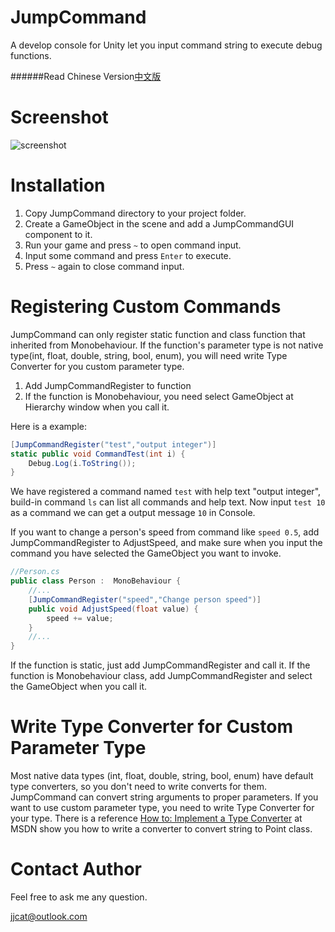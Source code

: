 JumpCommand
===========

A develop console for Unity let you input command string to execute debug functions.

######Read Chinese Version[中文版](https://github.com/jjcat/JumpCommand/blob/master/README_cn.md#jumpcommand)

# Screenshot
![screenshot](http://i.imgur.com/tbmLPVR.png)

# Installation 
 
1. Copy JumpCommand directory to your project folder.
2. Create a GameObject in the scene and add a JumpCommandGUI component to it.
3. Run your game and press `~` to open command input.
4. Input some command and press `Enter` to execute.
5. Press `~` again to close command input.

# Registering Custom Commands
JumpCommand can only register static function and class function that inherited from Monobehaviour. If the function's parameter type is not native type(int, float, double, string, bool, enum), you will need write Type Converter for you custom parameter type. 

1. Add JumpCommandRegister to function
2. If the function is Monobehaviour, you need select GameObject at Hierarchy window when you call it.

Here is a example:

```csharp
[JumpCommandRegister("test","output integer")]
static public void CommandTest(int i) {
    Debug.Log(i.ToString());
}
```

We have registered a command named `test` with help text "output integer", build-in command `ls` can list all commands and help text. Now input `test 10` as a command we can get a output message `10` in Console.

If you want to change a person's speed from command like `speed 0.5`, add JumpCommandRegister to AdjustSpeed, and make sure when you input the command you have selected the GameObject you want to invoke.

```csharp
//Person.cs
public class Person :  MonoBehaviour {
    //...
	[JumpCommandRegister("speed","Change person speed")]
	public void AdjustSpeed(float value) {
	    speed += value;
	}
	//...
}
```

If the function is static, just add JumpCommandRegister and call it.
If the function is Monobehaviour class, add JumpCommandRegister and select the GameObject when you call it.

# Write Type Converter for Custom Parameter Type
Most native data types (int, float, double, string, bool, enum) have default type converters, so you don't need to write converts for them. JumpCommand can convert string arguments to proper parameters. If you want to use custom parameter type, you need to write Type Converter for your type. There is a reference [How to: Implement a Type Converter](http://msdn.microsoft.com/en-us/library/ayybcxe5.aspx "How to: Implement a Type Converter") at MSDN show you how to write a converter to convert string to Point class. 

# Contact Author
Feel free to ask me any question.


jjcat@outlook.com	


